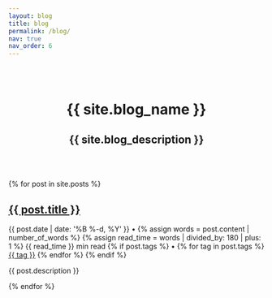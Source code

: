 ```yaml
---
layout: blog
title: blog
permalink: /blog/
nav: true
nav_order: 6
---
```


<div class="post">
  <div class="header-bar" style="padding: 2rem; text-align: center;">
    <h1>{{ site.blog_name }}</h1>
    <h2>{{ site.blog_description }}</h2>
  </div>

</div>

<!--<div class="alert alert-info" role="alert">
  <i class="fas fa-tools"></i> Work in progress - blog posts coming soon!
</div>-->
<br>
<div class="post-list">
  {% for post in site.posts %}
  <div class="post-preview">
    <h2 class="post-title">
      <a href="{{ post.url | prepend: site.baseurl }}">{{ post.title }}</a>
    </h2>
    <p class="post-meta">
      {{ post.date | date: '%B %-d, %Y' }} • 
      {% assign words = post.content | number_of_words %}
      {% assign read_time = words | divided_by: 180 | plus: 1 %}
      {{ read_time }} min read
      {% if post.tags %}
        • 
        {% for tag in post.tags %}
          <a class="tag" href="{{ '/blog/tag/' | prepend: site.baseurl }}{{ tag }}">{{ tag }}</a>
        {% endfor %}
      {% endif %}
    </p>
    <p class="post-description">{{ post.description }}</p>
  </div>
  {% endfor %}
</div> 